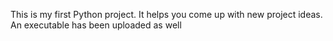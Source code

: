 This is my first Python project.
It helps you come up with new project ideas.
An executable has been uploaded as well

